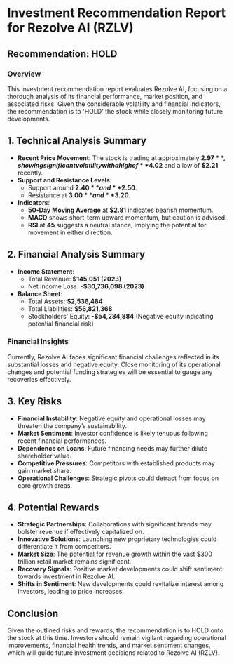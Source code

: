 # Investment Recommendation Report for Rezolve AI (RZLV)

## Recommendation: HOLD

### Overview
This investment recommendation report evaluates Rezolve AI, focusing on a thorough analysis of its financial performance, market position, and associated risks. Given the considerable volatility and financial indicators, the recommendation is to 'HOLD' the stock while closely monitoring future developments.

## 1. Technical Analysis Summary
- **Recent Price Movement**: The stock is trading at approximately **$2.97**, showing significant volatility with a high of **$4.02** and a low of **$2.21** recently.
- **Support and Resistance Levels**:
  - Support around **$2.40** and **$2.50**.
  - Resistance at **$3.00** and **$3.20**.
- **Indicators**:
  - **50-Day Moving Average** at **$2.81** indicates bearish momentum.
  - **MACD** shows short-term upward momentum, but caution is advised.
  - **RSI** at **45** suggests a neutral stance, implying the potential for movement in either direction.

## 2. Financial Analysis Summary
- **Income Statement**:
  - Total Revenue: **$145,051 (2023)**
  - Net Income Loss: **-$30,736,098 (2023)**
- **Balance Sheet**:
  - Total Assets: **$2,536,484**
  - Total Liabilities: **$56,821,368**
  - Stockholders' Equity: **-$54,284,884** (Negative equity indicating potential financial risk)

### Financial Insights
Currently, Rezolve AI faces significant financial challenges reflected in its substantial losses and negative equity. Close monitoring of its operational changes and potential funding strategies will be essential to gauge any recoveries effectively.

## 3. Key Risks
- **Financial Instability**: Negative equity and operational losses may threaten the company’s sustainability.
- **Market Sentiment**: Investor confidence is likely tenuous following recent financial performances.
- **Dependence on Loans**: Future financing needs may further dilute shareholder value.
- **Competitive Pressures**: Competitors with established products may gain market share.
- **Operational Challenges**: Strategic pivots could detract from focus on core growth areas.

## 4. Potential Rewards
- **Strategic Partnerships**: Collaborations with significant brands may bolster revenue if effectively capitalized on.
- **Innovative Solutions**: Launching new proprietary technologies could differentiate it from competitors.
- **Market Size**: The potential for revenue growth within the vast $300 trillion retail market remains significant.
- **Recovery Signals**: Positive market developments could shift sentiment towards investment in Rezolve AI.
- **Shifts in Sentiment**: New developments could revitalize interest among investors, leading to price increases.

## Conclusion
Given the outlined risks and rewards, the recommendation is to HOLD onto the stock at this time. Investors should remain vigilant regarding operational improvements, financial health trends, and market sentiment changes, which will guide future investment decisions related to Rezolve AI (RZLV).
```